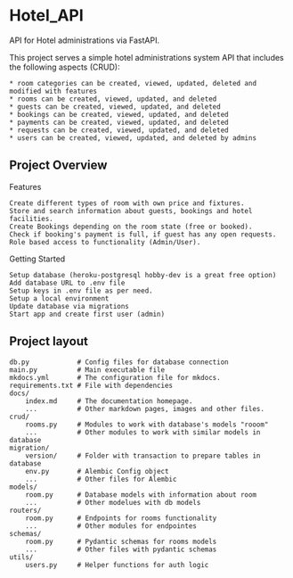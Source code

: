 # Hotel_API
API for Hotel administrations via FastAPI.

This project serves a simple hotel administrations system API that includes the following aspects (CRUD):

    * room categories can be created, viewed, updated, deleted and modified with features
    * rooms can be created, viewed, updated, and deleted
    * guests can be created, viewed, updated, and deleted
    * bookings can be created, viewed, updated, and deleted
    * payments can be created, viewed, updated, and deleted
    * requests can be created, viewed, updated, and deleted
    * users can be created, viewed, updated, and deleted by admins

## Project Overview

Features

    Create different types of room with own price and fixtures.
    Store and search information about guests, bookings and hotel facilities.
    Create Bookings depending on the room state (free or booked).
    Check if booking's payment is full, if guest has any open requests.
    Role based access to functionality (Admin/User).


Getting Started

    Setup database (heroku-postgresql hobby-dev is a great free option)
    Add database URL to .env file
    Setup keys in .env file as per need.
    Setup a local environment
    Update database via migrations
    Start app and create first user (admin)

## Project layout

    db.py            # Config files for database connection
    main.py          # Main executable file
    mkdocs.yml       # The configuration file for mkdocs.
    requirements.txt # File with dependencies
    docs/
        index.md     # The documentation homepage.
        ...          # Other markdown pages, images and other files.
    crud/
        rooms.py     # Modules to work with database's models "rooom"
        ...          # Other modules to work with similar models in database
    migration/
        version/     # Folder with transaction to prepare tables in database
        env.py       # Alembic Config object
        ...          # Other files for Alembic
    models/
        room.py      # Database models with information about room
        ...          # Other modelues with db models
    routers/
        room.py      # Endpoints for rooms functionality
        ...          # Other modules for endpointes
    schemas/
        room.py      # Pydantic schemas for rooms models
        ...          # Other files with pydantic schemas
    utils/
        users.py     # Helper functions for auth logic

